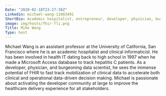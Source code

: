 ```yaml
---
Date: "2020-02-18T23:27:38Z"
Linkedin: michael-wang-11083491
ShortBio: Academic hospitalist, entrepreneur, developer, physician, burgeoning data scientist, informaticist
image: img/hosts/fhir-fli.png
Title: Mike Wang
Type: host
---
```


Michael Wang is an assistant professor at the University of California, San Francisco where he is an academic hospitalist and clinical informaticist.  He has been involved in health IT dating back to high school in 1997 when he made a Microsoft Access database to track hepatitis C patients.  As a developer, physician, and burgeoning data scientist, he sees the immense potential of FHIR to fast track mobilization of clinical data to accelerate both clinical and operational data-driven decision making.  Michael is passionate about activating the developer community at large to improve the healthcare delivery experience for all stakeholders.
